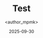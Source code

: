 ---
title: Test
date: 2025-09-30
categories: [3-Server, 4Ser-Labs]
tags: [Radio]
author: <author_mpmk>
---